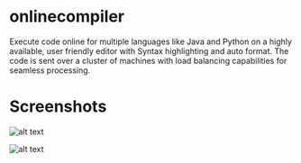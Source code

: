 # onlinecompiler
Execute code online for multiple languages like Java and Python on a highly available, user friendly editor with Syntax highlighting and auto format.
The code is sent over a cluster of machines with load balancing capabilities for seamless processing.

# Screenshots
![alt text](https://github.com/varmax2511/onlinecompiler/blob/master/pics/java.png)

![alt text](https://github.com/varmax2511/onlinecompiler/blob/master/pics/python.png)
